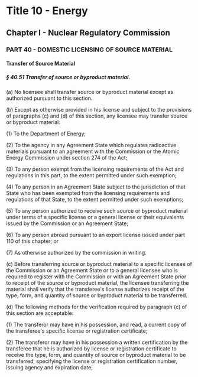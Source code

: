 
# Title 10 - Energy
## Chapter I - Nuclear Regulatory Commission
### PART 40 - DOMESTIC LICENSING OF SOURCE MATERIAL
#### Transfer of Source Material
##### § 40.51 Transfer of source or byproduct material.

(a) No licensee shall transfer source or byproduct material except as authorized pursuant to this section.

(b) Except as otherwise provided in his license and subject to the provisions of paragraphs (c) and (d) of this section, any licensee may transfer source or byproduct material:

(1) To the Department of Energy;

(2) To the agency in any Agreement State which regulates radioactive materials pursuant to an agreement with the Commission or the Atomic Energy Commission under section 274 of the Act;

(3) To any person exempt from the licensing requirements of the Act and regulations in this part, to the extent permitted under such exemption;

(4) To any person in an Agreement State subject to the jurisdiction of that State who has been exempted from the licensing requirements and regulations of that State, to the extent permitted under such exemptions;

(5) To any person authorized to receive such source or byproduct material under terms of a specific license or a general license or their equivalents issued by the Commission or an Agreement State;

(6) To any person abroad pursuant to an export license issued under part 110 of this chapter; or

(7) As otherwise authorized by the commission in writing.

(c) Before transferring source or byproduct material to a specific licensee of the Commission or an Agreement State or to a general licensee who is required to register with the Commission or with an Agreement State prior to receipt of the source or byproduct material, the licensee transferring the material shall verify that the transferee's license authorizes receipt of the type, form, and quantity of source or byproduct material to be transferred.

(d) The following methods for the verification required by paragraph (c) of this section are acceptable:

(1) The transferor may have in his possession, and read, a current copy of the transferee's specific license or registration certificate;

(2) The transferor may have in his possession a written certification by the transferee that he is authorized by license or registration certificate to receive the type, form, and quantity of source or byproduct material to be transferred, specifying the license or registration certification number, issuing agency and expiration date;
